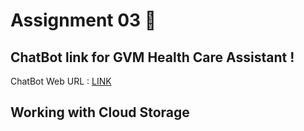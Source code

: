 # Assignment 03 🎯

## ChatBot link for GVM Health Care Assistant !

ChatBot Web URL : [LINK](https://web-chat.global.assistant.watson.appdomain.cloud/preview.html?backgroundImageURL=https%3A%2F%2Feu-gb.assistant.watson.cloud.ibm.com%2Fpublic%2Fimages%2Fupx-d249a956-0a3a-4d11-aaa2-740243cbb187%3A%3Ad846e775-2829-4c0c-bd83-872e859fc45d&integrationID=552e3251-1f79-4a22-aaf5-fdcc06cb68d4&region=eu-gb&serviceInstanceID=d249a956-0a3a-4d11-aaa2-740243cbb187)

## Working with Cloud Storage

